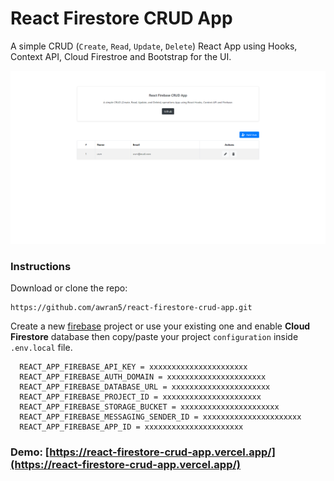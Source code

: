 # React Firestore CRUD App

A simple CRUD (`Create`, `Read`, `Update`, `Delete`) React App using Hooks, Context API, Cloud Firestroe and Bootstrap for the UI.

![screenshot](./screenshot.png)

### Instructions

Download or clone the repo:

```
https://github.com/awran5/react-firestore-crud-app.git
```

Create a new [firebase](https://console.firebase.google.com/) project or use your existing one and enable **Cloud Firestore** database then copy/paste your project `configuration` inside `.env.local` file.

```
  REACT_APP_FIREBASE_API_KEY = xxxxxxxxxxxxxxxxxxxxxx
  REACT_APP_FIREBASE_AUTH_DOMAIN = xxxxxxxxxxxxxxxxxxxxxx
  REACT_APP_FIREBASE_DATABASE_URL = xxxxxxxxxxxxxxxxxxxxxx
  REACT_APP_FIREBASE_PROJECT_ID = xxxxxxxxxxxxxxxxxxxxxx
  REACT_APP_FIREBASE_STORAGE_BUCKET = xxxxxxxxxxxxxxxxxxxxxx
  REACT_APP_FIREBASE_MESSAGING_SENDER_ID = xxxxxxxxxxxxxxxxxxxxxx
  REACT_APP_FIREBASE_APP_ID = xxxxxxxxxxxxxxxxxxxxxx
```

### Demo: [https://react-firestore-crud-app.vercel.app/](https://react-firestore-crud-app.vercel.app/)
